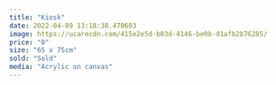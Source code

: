 ```yaml
---
title: "Kiosk"
date: 2022-04-09 13:18:38.470603
image: https://ucarecdn.com/415e2e5d-b03d-4146-be0b-d1afb2b76285/
price: "0"
size: "65 x 75cm"
sold: "Sold"
media: "Acrylic on canvas"
---
```


